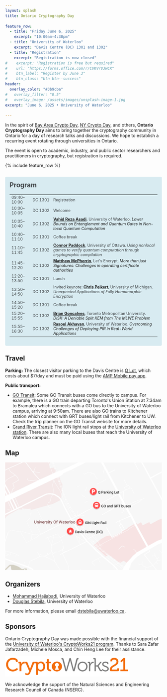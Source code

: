 ```yaml
---
layout: splash
title: Ontario Cryptography Day

feature_row:
  - title: "Friday June 6, 2025"
    excerpt: "10:00am–4:30pm"
  - title: "University of Waterloo"
    excerpt: "Davis Centre (DC) 1301 and 1302"
  - title: "Registration"
    excerpt: "Registration is now closed"
#    excerpt: "Registration is free but required"
#    url: "https://forms.office.com/r/CVKVrVJHCK"
#    btn_label: "Register by June 3"
#    btn_class: "btn btn--success"
header:
  overlay_color: "#3b9cba"
#   overlay_filter: "0.5"
#   overlay_image: /assets/images/unsplash-image-1.jpg
excerpt: "June 6, 2025 • University of Waterloo"

---
```


In the spirit of [Bay Area Crypto Day](https://sites.google.com/view/bayareacryptoday/), [NY Crypto Day](https://nycryptoday.wordpress.com/), and others, **Ontario Cryptography Day** aims to bring together the cryptography community in Ontario for a day of research talks and discussions. We hope to establish a recurring event rotating through universities in Ontario.

The event is open to academic, industry, and public sector researchers and practitioners in cryptography, but registration is required.

{% include feature_row %}

<div style="margin: 2em 0 !important; padding: 1em; color: #3d4144; background-color: #d8ebf1; border-radius: 4px; box-shadow: 0 1px 1px rgba(59,156,186,0.25);">
<h2 style="margin-top: 0em; border-color: #b8cbd1;">Program</h2>

<table style="font-size: 90%;">
<tr>
  <td>09:40–10:00</td>
  <td>DC&nbsp;1301</td>
  <td>Registration</td>
</tr>
<tr>
  <td>10:00–10:05</td>
  <td>DC&nbsp;1302</td>
  <td>Welcome</td>
</tr>
<tr>
  <td>10:05–10:40</td>
  <td>DC&nbsp;1302</td>
  <td><b><a target="_blank" href="https://vrasadi.com/">Vahid Reza Asadi</a></b>, University of Waterloo. 
    <a onclick="document.getElementById('abstractVahid').style.display='block';"><i>Lower Bounds on Entanglement and Quantum Gates in Non-local Quantum Computation</i></a>
    <p style="display: none; font-size: 90%; margin-top: 8pt;" id="abstractVahid">Abstract: A non-local quantum computation (NLQC) replaces an interaction between two quantum systems with a single simultaneous round of communication and shared entanglement. In this talk, we will review two classes of NLQC, f-routing and f-BB84, which are of relevance to classical information-theoretic cryptography and quantum position verification, and we will show the first non-trivial lower bounds on entanglement in both settings, but are restricted to lower bounding protocols with perfect correctness. Within this setting, we give a lower bound on the Schmidt rank of any entangled state that completes these tasks for a given function f(x,y) in terms of the rank of a matrix g(x,y) whose entries are zero when f(x,y)=0, and strictly positive otherwise. This also leads to a lower bound on the Schmidt rank in terms of the non-deterministic quantum communication complexity of f(x,y). We also prove that the number of quantum gates plus single qubit measurements needed to implement a function f is lower bounded linearly by the communication complexity of f in the simultaneous message-passing model with shared entanglement. Because of a relationship between f-routing and the conditional disclosure of secrets (CDS) primitive studied in information-theoretic cryptography, we obtain a new technique for lower bounding the randomness complexity of CDS.</p>
  </td>
</tr>
<tr>
  <td>10:40–11:10</td>
  <td>DC&nbsp;1301</td>
  <td>Coffee break</td>
</tr>
<tr>
  <td>11:10–11:45</td>
  <td>DC&nbsp;1302</td>
  <td><b><a target="_blank" href="https://www.connorpaddock.page/">Connor Paddock</a></b>, University of Ottawa. <i>Using nonlocal games to verify quantum computation through cryptographic compilation</i>
  </td>
</tr>
<tr>
  <td>11:45–12:20</td>
  <td>DC&nbsp;1302</td>
  <td><b><a target="_blank" href="https://mcpherrin.ca/">Matthew McPherrin</a></b>, Let's Encrypt. 
    <a onclick="document.getElementById('abstractMatthew').style.display='block';"><i>More than just Signatures: Challenges in operating certificate authorities</i></a>
    <p style="display: none; font-size: 90%; margin-top: 8pt;" id="abstractMatthew">Abstract: Certificate Authorities are one of the most widely used trusted third parties. The Web PKI community has recently decided to shorten the lifetime of certificates down to 47 days in the next few years. In this talk we discuss how tradeoffs between engineering constraints, trust in third parties, revocation challenges, and certificate transparency led to that number. Revocation of certificates contains tradeoffs between privacy, security, and efficiency which are significant engineering challenges. Trust in certificate authorities is also helped via the Certificate Transparency log system, which has its own privacy tradeoffs. Finally, we’ll touch on future challenges of bringing post-quantum signatures that will interact with these choices in the future.</p>
  </td>
</tr>
<tr>
  <td>12:20–13:50</td>
  <td>DC&nbsp;1301</td>
  <td>Lunch</td>
</tr>
<tr>
  <td>13:50–14:50</td>
  <td>DC&nbsp;1302</td>
  <td>Invited keynote: <b><a target="_blank" href="https://web.eecs.umich.edu/~cpeikert/">Chris Peikert</a></b>, University of Michigan. <i>Unexpected Applications of Fully Homomorphic Encryption</i></td>
</tr>
<tr>
  <td>14:50–15:20</td>
  <td>DC&nbsp;1301</td>
  <td>Coffee break</td>
</tr>
<tr>
  <td>15:20–15:55</td>
  <td>DC&nbsp;1302</td>
  <td><b><a target="_blank" href="hthttps://www.torontomu.ca/tedrogersschool/cybersecurity-research-lab/people/brian-goncalves/">Brian Goncalves</a></b>, Toronto Metropolitan University. <a onclick="document.getElementById('abstractBrian').style.display='block';"><i>DiSK: A Deniable Split KEM from The MLWE Problem</i></a>
    <p style="display: none; font-size: 90%; margin-top: 8pt;" id="abstractBrian">Abstract: As the pending migration away from quantum-vulnerable cryptography becomes a reality, widely used key-exchange protocols like Signal need to be replaced. Given the countless number of people who use applications like Signal and Whatsapp, there is an urgent need to find a suitable replacement to continue protecting messages sent via these apps from becoming exposed. However, in order to be a true successor to protocols such as Signal, all security guarantees provided by it must be maintained. This includes indistinguishability, asynchronicity, and deniability. One tool for finding replacements are deniable split Key Encapsulation Mechanisms (KEMs) as defined by Brendel et al. [8]. Split KEMs are designed to mimic the message structure of Diffie-Hellman-based protocols such as X3DH used in Signal. Collins et al. recently formalized the definition of deniability for split KEMs, providing another step toward split KEMs being practical tools for migration [9]. In this work, we present a new deniable split KEM, which we call DiSK (Deniable Split KEM). Our split KEM is based on the Module Learning With Error problem [6, 20] and the Non-Interactive Key-Exchange (NIKE) SWOOSH [13]. We prove the indistinguishability and deniability of DiSK in the quantum random oracle model with tight security reductions. This is joint work with Atefeh Mashatan.</p>
  </td>
</tr>
<tr>
  <td>15:55–16:30</td>
  <td>DC&nbsp;1302</td>
  <td><b><a target="_blank" href="https://rasoulam.github.io/">Rasoul Akhavan</a></b>, University of Waterloo. 
    <a onclick="document.getElementById('abstractRasoul').style.display='block';"><i>Overcoming Challenges of Deploying PIR in Real-World Applications</i></a>
    <p style="display: none; font-size: 90%; margin-top: 8pt;" id="abstractRasoul">Abstract: Private Information Retrieval (PIR) is a useful privacy-preserving protocol that is broadly applicable as a fundamental building block in various systems due to its generic functionality. While PIR was originally considered impractical for real-world deployment, recent advancements have led to the design of highly efficient PIR protocols. While these significant speed improvements are necessary for practical deployment, many of these protocols rely on assumptions that frequently do not hold in real-world applications. This talk will explore specific real-world applications of PIR, such as its use within the InterPlanetary File System (IPFS), and highlight the challenges these applications present for integrating existing PIR schemes. Motivated by these practical considerations, we will present our recent work on PIR without setup, among other related contributions. We will detail several novel constructions of PIR that eliminate the need for setup phases and reduce communication costs. We demonstrate how these constructions are specifically designed to align with the assumptions and requirements prevalent in real-world deployments.</p>
    </td>
</tr>
</table>

</div>


## Travel

**Parking:** The closest visitor parking to the Davis Centre is [Q Lot](https://maps.app.goo.gl/6innGRkyF9o33tRy5), which costs about $7/day and must be paid using the [AMP Mobile pay app](https://uwaterloo.ca/sustainable-transportation/visitors).

**Public transport:**

- [GO Transit](https://www.gotransit.com/en): Some GO Transit buses come directly to campus. For example, there is a GO train departing Toronto's Union Station at 7:34am to Bramalea which connects with a GO bus to the University of Waterloo campus, arriving at 9:50am. There are also GO trains to Kitchener station which connect with GRT buses/light rail from Kitchener to UW. Check the trip planner on the GO Transit website for more details.
- [Grand River Transit](https://www.grt.ca/en/): The ION light rail stops at the [University of Waterloo station](https://maps.app.goo.gl/pAdNsNZxX9tB7FN17). There are also many local buses that reach the University of Waterloo campus.

## Map

<a href="https://www.google.com/maps/d/edit?mid=14pfPhZm95flTo6X1_cTsNYOfPZblNUY&usp=sharing"><img src="images/map-20250606.png" alt="Localized map of University of Waterloo locations" style="width: 600px;"></a>

## Organizers

- [Mohammad Hajiabadi](https://sites.google.com/view/mdhajiabadi/home), University of Waterloo
- [Douglas Stebila](https://www.douglas.stebila.ca/research/), University of Waterloo

For more information, please email [dstebila@uwaterloo.ca](mailto:dstebila@uwaterloo.ca).

## Sponsors

Ontario Cryptography Day was made possible with the financial support of the [University of Waterloo's CryptoWorks21 program](https://uwaterloo.ca/cryptoworks/). Thanks to Sara Zafar Jafarzadeh, Michele Mosca, and Chin Heng Lee for their assistance.

<a href="https://uwaterloo.ca/cryptoworks/"><img src="images/cryptoworks21.png" alt="CryptoWorks21 logo" style="width: 400px;"></a>

We acknowledge the support of the Natural Sciences and Engineering Research Council of Canada (NSERC).
